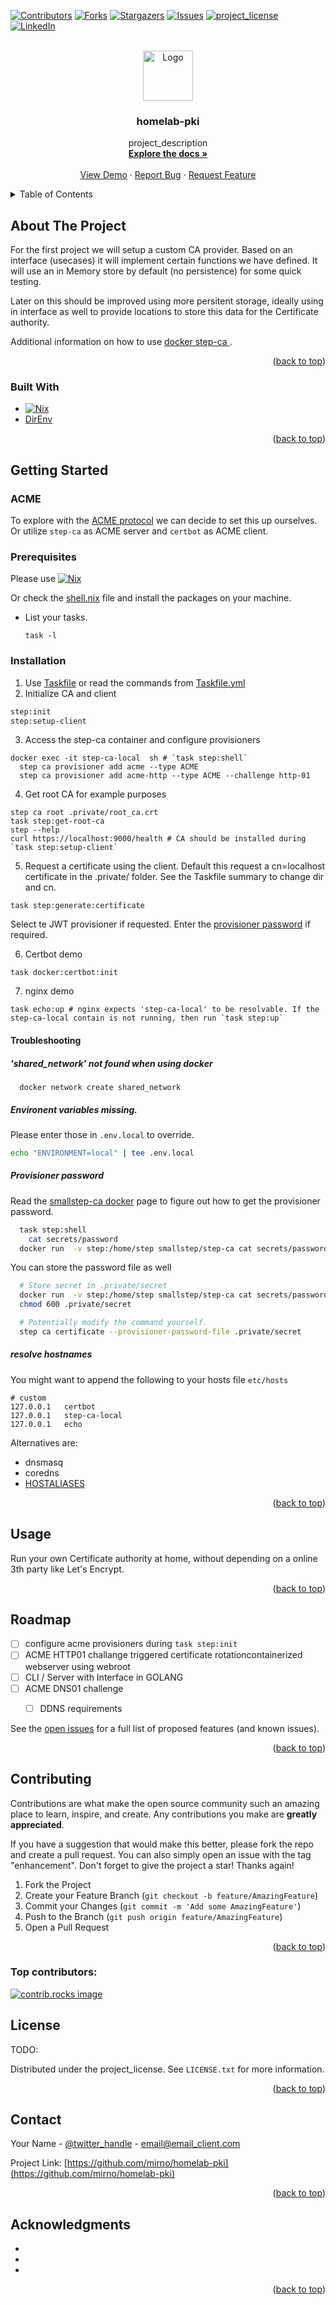 <!-- Improved compatibility of back to top link: See: https://github.com/othneildrew/Best-README-Template/pull/73 -->
<a id="readme-top"></a>
<!--
*** Thanks for checking out the Best-README-Template. If you have a suggestion
*** that would make this better, please fork the repo and create a pull request
*** or simply open an issue with the tag "enhancement".
*** Don't forget to give the project a star!
*** Thanks again! Now go create something AMAZING! :D
-->



<!-- PROJECT SHIELDS -->
<!--
*** I'm using markdown "reference style" links for readability.
*** Reference links are enclosed in brackets [ ] instead of parentheses ( ).
*** See the bottom of this document for the declaration of the reference variables
*** for contributors-url, forks-url, etc. This is an optional, concise syntax you may use.
*** https://www.markdownguide.org/basic-syntax/#reference-style-links
-->
[![Contributors][contributors-shield]][contributors-url]
[![Forks][forks-shield]][forks-url]
[![Stargazers][stars-shield]][stars-url]
[![Issues][issues-shield]][issues-url]
[![project_license][license-shield]][license-url]
[![LinkedIn][linkedin-shield]][linkedin-url]



<!-- PROJECT LOGO -->
<br />
<div align="center">
  <a href="https://github.com/mirno/homelab-pki">
    <img src="https://www.gravatar.com/avatar/d2cebc82b2b5cec1b65e6c02a42c09d6?s=120&r=g&d=404" alt="Logo" width="80" height="80">
  </a>

<h3 align="center">homelab-pki</h3>

  <p align="center">
    project_description
    <br />
    <a href="https://github.com/mirno/homelab-pki"><strong>Explore the docs »</strong></a>
    <br />
    <br />
    <a href="https://github.com/mirno/homelab-pki">View Demo</a>
    ·
    <a href="https://github.com/mirno/homelab-pki/issues/new?labels=bug&template=bug-report---.md">Report Bug</a>
    ·
    <a href="https://github.com/mirno/homelab-pki/issues/new?labels=enhancement&template=feature-request---.md">Request Feature</a>
  </p>
</div>



<!-- TABLE OF CONTENTS -->
<details>
  <summary>Table of Contents</summary>
  <ol>
    <li>
      <a href="#about-the-project">About The Project</a>
      <ul>
        <li><a href="#built-with">Built With</a></li>
      </ul>
    </li>
    <li>
      <a href="#getting-started">Getting Started</a>
      <ul>
        <li><a href="#prerequisites">Prerequisites</a></li>
        <li><a href="#installation">Installation</a></li>
      </ul>
    </li>
    <li><a href="#usage">Usage</a></li>
    <li><a href="#roadmap">Roadmap</a></li>
    <li><a href="#contributing">Contributing</a></li>
    <li><a href="#license">License</a></li>
    <li><a href="#contact">Contact</a></li>
    <li><a href="#acknowledgments">Acknowledgments</a></li>
  </ol>
</details>



<!-- ABOUT THE PROJECT -->
## About The Project

For the first project we will setup a custom CA provider. Based on an interface (usecases) it will implement certain functions we have defined. It will use an in Memory store by default (no persistence) for some quick testing.

Later on this should be improved using more persitent storage, ideally using in interface as well to provide locations to store this data for the Certificate authority.

Additional information on how to use [docker step-ca ](https://hub.docker.com/r/smallstep/step-ca).


<p align="right">(<a href="#readme-top">back to top</a>)</p>



### Built With

* [![Nix][Nix.com]][Nix-url]
* [DirEnv](https://direnv.net/)


<p align="right">(<a href="#readme-top">back to top</a>)</p>



<!-- GETTING STARTED -->
## Getting Started

### ACME

To explore with the [ACME protocol](https://datatracker.ietf.org/doc/html/rfc8555) we can decide to set this up ourselves. Or utilize `step-ca` as ACME server and `certbot` as ACME client.

### Prerequisites

Please use  [![Nix][Nix.com]][Nix-url]

Or check the [shell.nix](shell.nix) file and install the packages on your machine.

* List your tasks.
  ```task
  task -l
  ```

### Installation

1. Use [Taskfile](https://taskfile.dev/) or read the commands from [Taskfile.yml](Taskfile.yml)
2. Initialize CA and client
  ```sh
  step:init
  step:setup-client
  ```
3. Access the step-ca container and configure provisioners
  ```task
  docker exec -it step-ca-local  sh # `task step:shell`
    step ca provisioner add acme --type ACME
    step ca provisioner add acme-http --type ACME --challenge http-01
  ```
4. Get root CA for example purposes
  ```task
  step ca root .private/root_ca.crt
  task step:get-root-ca
  step --help
  curl https://localhost:9000/health # CA should be installed during `task step:setup-client`
  ```
5. Request a certificate using the client.
  Default this request a cn=localhost certificate in the .private/ folder. See the Taskfile summary to change dir and cn.

  ```task
  task step:generate:certificate
  ```

  Select te JWT provisioner if requested.
  Enter the [provisioner password](#provisioner-password) if required.

6. Certbot demo
  ```task
  task docker:certbot:init
  ```
7. nginx demo
  ```task
  task echo:up # nginx expects 'step-ca-local' to be resolvable. If the step-ca-local contain is not running, then run `task step:up`
  ```

#### Troubleshooting

##### 'shared_network' not found when using docker
```shell
  docker network create shared_network
```

##### Environent variables missing.

Please enter those in `.env.local` to override.
```sh
echo "ENVIRONMENT=local" | tee .env.local
```

##### Provisioner password
Read the [smallstep-ca docker](https://hub.docker.com/r/smallstep/step-ca) page to figure out how to get the provisioner password.

```sh
  task step:shell 
    cat secrets/password
  docker run  -v step:/home/step smallstep/step-ca cat secrets/password
```

You can store the password file as well

```sh
  # Store secret in .private/secret
  docker run  -v step:/home/step smallstep/step-ca cat secrets/password | tee .private/secret
  chmod 600 .private/secret

  # Potentially modify the command yourself.
  step ca certificate --provisioner-password-file .private/secret
```

##### resolve hostnames

You might want to append the following to your hosts file `etc/hosts`
```
# custom
127.0.0.1   certbot
127.0.0.1   step-ca-local
127.0.0.1   echo
```

Alternatives are:
- dnsmasq
- coredns
- [HOSTALIASES](https://www.man7.org/linux/man-pages/man3/gethostbyname_r.3.html)



<p align="right">(<a href="#readme-top">back to top</a>)</p>



<!-- USAGE EXAMPLES -->
## Usage

Run your own Certificate authority at home, without depending on a online 3th party like Let's Encrypt.

<p align="right">(<a href="#readme-top">back to top</a>)</p>



<!-- ROADMAP -->
## Roadmap

- [ ] configure acme provisioners during `task step:init`
- [ ] ACME HTTP01 challange triggered certificate rotationcontainerized webserver using webroot
- [ ] CLI / Server with Interface in GOLANG
- [ ] ACME DNS01 challenge
    - [ ] DDNS requirements


See the [open issues](https://github.com/mirno/homelab-pki/issues) for a full list of proposed features (and known issues).

<p align="right">(<a href="#readme-top">back to top</a>)</p>



<!-- CONTRIBUTING -->
## Contributing

Contributions are what make the open source community such an amazing place to learn, inspire, and create. Any contributions you make are **greatly appreciated**.

If you have a suggestion that would make this better, please fork the repo and create a pull request. You can also simply open an issue with the tag "enhancement".
Don't forget to give the project a star! Thanks again!

1. Fork the Project
2. Create your Feature Branch (`git checkout -b feature/AmazingFeature`)
3. Commit your Changes (`git commit -m 'Add some AmazingFeature'`)
4. Push to the Branch (`git push origin feature/AmazingFeature`)
5. Open a Pull Request

<p align="right">(<a href="#readme-top">back to top</a>)</p>

### Top contributors:

<a href="https://github.com/mirno/homelab-pki/graphs/contributors">
  <img src="https://contrib.rocks/image?repo=mirno/homelab-pki" alt="contrib.rocks image" />
</a>



<!-- LICENSE -->
## License

TODO:

Distributed under the project_license. See `LICENSE.txt` for more information.

<p align="right">(<a href="#readme-top">back to top</a>)</p>



<!-- CONTACT -->
## Contact

Your Name - [@twitter_handle](https://twitter.com/twitter_handle) - email@email_client.com

Project Link: [https://github.com/mirno/homelab-pki](https://github.com/mirno/homelab-pki)

<p align="right">(<a href="#readme-top">back to top</a>)</p>



<!-- ACKNOWLEDGMENTS -->
## Acknowledgments

* []()
* []()
* []()

<p align="right">(<a href="#readme-top">back to top</a>)</p>



<!-- MARKDOWN LINKS & IMAGES -->
<!-- https://www.markdownguide.org/basic-syntax/#reference-style-links -->
[contributors-shield]: https://img.shields.io/github/contributors/mirno/homelab-pki.svg?style=for-the-badge
[contributors-url]: https://github.com/mirno/homelab-pki/graphs/contributors
[forks-shield]: https://img.shields.io/github/forks/mirno/homelab-pki.svg?style=for-the-badge
[forks-url]: https://github.com/mirno/homelab-pki/network/members
[stars-shield]: https://img.shields.io/github/stars/mirno/homelab-pki.svg?style=for-the-badge
[stars-url]: https://github.com/mirno/homelab-pki/stargazers
[issues-shield]: https://img.shields.io/github/issues/mirno/homelab-pki.svg?style=for-the-badge
[issues-url]: https://github.com/mirno/homelab-pki/issues
[license-shield]: https://img.shields.io/github/license/mirno/homelab-pki.svg?style=for-the-badge
[license-url]: https://github.com/mirno/homelab-pki/blob/master/LICENSE.txt
[linkedin-shield]: https://img.shields.io/badge/-LinkedIn-black.svg?style=for-the-badge&logo=linkedin&colorB=555
[linkedin-url]: https://linkedin.com/in/linkedin_username
[product-screenshot]: images/screenshot.png
[Next.js]: https://img.shields.io/badge/next.js-000000?style=for-the-badge&logo=nextdotjs&logoColor=white
[Next-url]: https://nextjs.org/
[React.js]: https://img.shields.io/badge/React-20232A?style=for-the-badge&logo=react&logoColor=61DAFB
[React-url]: https://reactjs.org/
[Vue.js]: https://img.shields.io/badge/Vue.js-35495E?style=for-the-badge&logo=vuedotjs&logoColor=4FC08D
[Vue-url]: https://vuejs.org/
[Angular.io]: https://img.shields.io/badge/Angular-DD0031?style=for-the-badge&logo=angular&logoColor=white
[Angular-url]: https://angular.io/
[Svelte.dev]: https://img.shields.io/badge/Svelte-4A4A55?style=for-the-badge&logo=svelte&logoColor=FF3E00
[Svelte-url]: https://svelte.dev/
[Laravel.com]: https://img.shields.io/badge/Laravel-FF2D20?style=for-the-badge&logo=laravel&logoColor=white
[Laravel-url]: https://laravel.com
[Bootstrap.com]: https://img.shields.io/badge/Bootstrap-563D7C?style=for-the-badge&logo=bootstrap&logoColor=white
[Bootstrap-url]: https://getbootstrap.com
[JQuery.com]: https://img.shields.io/badge/jQuery-0769AD?style=for-the-badge&logo=jquery&logoColor=white
[JQuery-url]: https://jquery.com
[Nix.com]: https://builtwithnix.org/badge.svg
[Nix-url]: https://builtwithnix.org